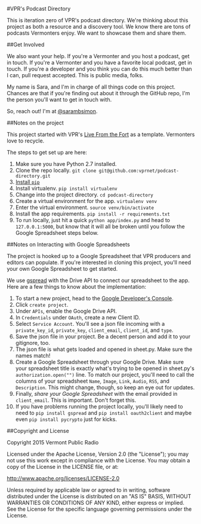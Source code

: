 #VPR's Podcast Directory

This is iteration zero of VPR's podcast directory. We're thinking about this project as both a resource and a discovery tool. We know there are tons of podcasts Vermonters enjoy. We want to showcase them and share them.

##Get Involved

We also want your help. If you're a Vermonter and you host a podcast, get in touch. If you're a Vermonter and you have a favorite local podcast, get in touch. If you're a developer and you think you can do this much better than I can, pull request accepted. This is public media, folks.

My name is Sara, and I'm in charge of all things code on this project. Chances are that if you're finding out about it through the GitHub repo, I'm the person you'll want to get in touch with.

So, reach out! I'm at [@sarambsimon](http://twitter.com/sarambsimon).  

##Notes on the project

This project started with VPR's [Live From the Fort](http://www.vpr.net/apps/live-from-the-fort/) as a template. Vermonters love to recycle.

The steps to get set up are here:

1. Make sure you have Python 2.7 installed.
1. Clone the repo locally. `git clone git@github.com:vprnet/podcast-directory.git`
1. [Install `pip`](https://pip.pypa.io/en/latest/installing.html)
1. Install virtualenv. `pip install virtualenv`
1. Change into the project directory. `cd podcast-directory`
1. Create a virtual environment for the app. `virtualenv venv`
1. Enter the virtual environment. `source venv/bin/activate`
1. Install the app requirements. `pip install -r requirements.txt`
1. To run locally, just hit a quick	`python app/index.py` and head to `127.0.0.1:5000`, but know that it will all be broken until you follow the Google Spreadsheet steps below.

##Notes on Interacting with Google Spreadsheets

The project is hooked up to a Google Spreadsheet that VPR producers and editors can populate. If you're interested in cloning this project, you'll need your own Google Spreadsheet to get started.

We use [gspread](https://github.com/burnash/gspread) with the Drive API to connect our spreadsheet to the app. Here are a few things to know about the implementation:

1. To start a new project, head to the [Google Developer's Console](https://console.developers.google.com/project).
1. Click `create project`.
1. Under `APIs`, enable the Google Drive API.
1. In `Credentials` under `OAuth`, create a new Client ID.
1. Select `Service Account`. You'll see a json file incoming with a `private_key_id`, `private_key`, `client_email`, `client_id`, and `type`.
1. Save the json file in your project. Be a decent person and add it to your gitignore, too.
1. The json file is what gets loaded and opened in sheet.py. Make sure the names match!
1. Create a Google Spreadsheet through your Google Drive. Make sure your spreadsheet title is exactly what's trying to be opened in sheet.py's `authorization.open("")` line. To match our project, you'll need to call the columns of your spreadsheet `Name`, `Image`, `Link`, `Audio`, `RSS`, and `Description`. This might change, though, so keep an eye out for updates.
1. Finally, *share your Google Spreadsheet* with the email provided in `client_email`. This is important. Don't forget this.
1. If you have problems running the project locally, you'll likely need to need to `pip install gspread` and `pip install oauth2client` and maybe even `pip install pycrypto` just for kicks.


##Copyright and License

Copyright 2015 Vermont Public Radio

Licensed under the Apache License, Version 2.0 (the "License"); you may not use this work except in compliance with the License.
You may obtain a copy of the License in the LICENSE file, or at:

http://www.apache.org/licenses/LICENSE-2.0

Unless required by applicable law or agreed to in writing, software distributed under the License is distributed on an "AS IS" BASIS,
WITHOUT WARRANTIES OR CONDITIONS OF ANY KIND, either express or implied. See the License for the specific language
governing permissions under the License.
